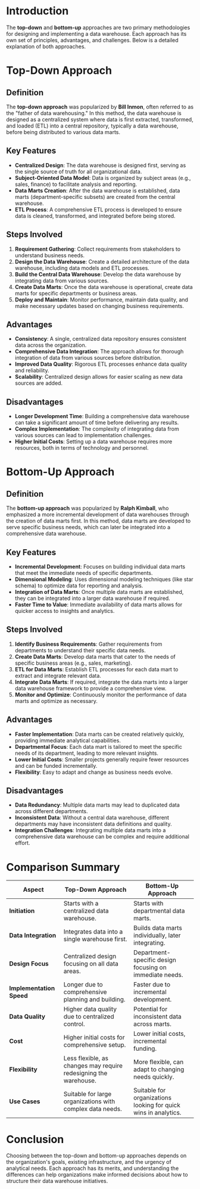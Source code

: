 # Introduction

The **top-down** and **bottom-up** approaches are two primary methodologies for designing and implementing a data warehouse. Each approach has its own set of principles, advantages, and challenges. Below is a detailed explanation of both approaches.

# Top-Down Approach

## Definition
The **top-down approach** was popularized by **Bill Inmon**, often referred to as the "father of data warehousing." In this method, the data warehouse is designed as a centralized system where data is first extracted, transformed, and loaded (ETL) into a central repository, typically a data warehouse, before being distributed to various data marts.

## Key Features
- **Centralized Design**: The data warehouse is designed first, serving as the single source of truth for all organizational data.
- **Subject-Oriented Data Model**: Data is organized by subject areas (e.g., sales, finance) to facilitate analysis and reporting.
- **Data Marts Creation**: After the data warehouse is established, data marts (department-specific subsets) are created from the central warehouse.
- **ETL Process**: A comprehensive ETL process is developed to ensure data is cleaned, transformed, and integrated before being stored.

## Steps Involved
1. **Requirement Gathering**: Collect requirements from stakeholders to understand business needs.
2. **Design the Data Warehouse**: Create a detailed architecture of the data warehouse, including data models and ETL processes.
3. **Build the Central Data Warehouse**: Develop the data warehouse by integrating data from various sources.
4. **Create Data Marts**: Once the data warehouse is operational, create data marts for specific departments or business areas.
5. **Deploy and Maintain**: Monitor performance, maintain data quality, and make necessary updates based on changing business requirements.

## Advantages
- **Consistency**: A single, centralized data repository ensures consistent data across the organization.
- **Comprehensive Data Integration**: The approach allows for thorough integration of data from various sources before distribution.
- **Improved Data Quality**: Rigorous ETL processes enhance data quality and reliability.
- **Scalability**: Centralized design allows for easier scaling as new data sources are added.

## Disadvantages
- **Longer Development Time**: Building a comprehensive data warehouse can take a significant amount of time before delivering any results.
- **Complex Implementation**: The complexity of integrating data from various sources can lead to implementation challenges.
- **Higher Initial Costs**: Setting up a data warehouse requires more resources, both in terms of technology and personnel.

# Bottom-Up Approach

## Definition
The **bottom-up approach** was popularized by **Ralph Kimball**, who emphasized a more incremental development of data warehouses through the creation of data marts first. In this method, data marts are developed to serve specific business needs, which can later be integrated into a comprehensive data warehouse.

## Key Features
- **Incremental Development**: Focuses on building individual data marts that meet the immediate needs of specific departments.
- **Dimensional Modeling**: Uses dimensional modeling techniques (like star schema) to optimize data for reporting and analysis.
- **Integration of Data Marts**: Once multiple data marts are established, they can be integrated into a larger data warehouse if required.
- **Faster Time to Value**: Immediate availability of data marts allows for quicker access to insights and analytics.

## Steps Involved
1. **Identify Business Requirements**: Gather requirements from departments to understand their specific data needs.
2. **Create Data Marts**: Develop data marts that cater to the needs of specific business areas (e.g., sales, marketing).
3. **ETL for Data Marts**: Establish ETL processes for each data mart to extract and integrate relevant data.
4. **Integrate Data Marts**: If required, integrate the data marts into a larger data warehouse framework to provide a comprehensive view.
5. **Monitor and Optimize**: Continuously monitor the performance of data marts and optimize as necessary.

## Advantages
- **Faster Implementation**: Data marts can be created relatively quickly, providing immediate analytical capabilities.
- **Departmental Focus**: Each data mart is tailored to meet the specific needs of its department, leading to more relevant insights.
- **Lower Initial Costs**: Smaller projects generally require fewer resources and can be funded incrementally.
- **Flexibility**: Easy to adapt and change as business needs evolve.

## Disadvantages
- **Data Redundancy**: Multiple data marts may lead to duplicated data across different departments.
- **Inconsistent Data**: Without a central data warehouse, different departments may have inconsistent data definitions and quality.
- **Integration Challenges**: Integrating multiple data marts into a comprehensive data warehouse can be complex and require additional effort.

# **Comparison Summary**

| **Aspect**                  | **Top-Down Approach**                           | **Bottom-Up Approach**                       |
|-----------------------------|-------------------------------------------------|---------------------------------------------|
| **Initiation**              | Starts with a centralized data warehouse.       | Starts with departmental data marts.       |
| **Data Integration**        | Integrates data into a single warehouse first.  | Builds data marts individually, later integrating. |
| **Design Focus**            | Centralized design focusing on all data areas.  | Department-specific design focusing on immediate needs. |
| **Implementation Speed**    | Longer due to comprehensive planning and building. | Faster due to incremental development.      |
| **Data Quality**            | Higher data quality due to centralized control. | Potential for inconsistent data across marts. |
| **Cost**                    | Higher initial costs for comprehensive setup.    | Lower initial costs, incremental funding.   |
| **Flexibility**             | Less flexible, as changes may require redesigning the warehouse. | More flexible, can adapt to changing needs quickly. |
| **Use Cases**               | Suitable for large organizations with complex data needs. | Suitable for organizations looking for quick wins in analytics. |

# Conclusion
Choosing between the top-down and bottom-up approaches depends on the organization's goals, existing infrastructure, and the urgency of analytical needs. Each approach has its merits, and understanding the differences can help organizations make informed decisions about how to structure their data warehouse initiatives.
